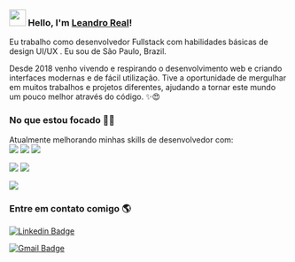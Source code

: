 ### <img src="https://media.giphy.com/media/hvRJCLFzcasrR4ia7z/giphy.gif" width="30px"> Hello, I'm [Leandro Real](https://github.com/Leandro2585)!

Eu trabalho como desenvolvedor Fullstack com habilidades básicas de design UI/UX . Eu sou de São Paulo, Brazil.

Desde 2018 venho vivendo e respirando o desenvolvimento web e criando interfaces modernas e de fácil utilização. Tive a oportunidade de mergulhar em muitos trabalhos e projetos diferentes, ajudando a tornar este mundo um pouco melhor através do código. ✨😍

### No que estou focado 👨‍💻

Atualmente melhorando minhas skills de desenvolvedor com:<br/>
<img src="https://img.shields.io/badge/-Node-50fa7b?style=for-the-badge&logo=node.js&logoColor=black&link=https://github.com/solrachix"/>
<img src="https://img.shields.io/badge/-React-61DBFB?style=for-the-badge&logo=react&logoColor=black&link=https://github.com/solrachix"/>
<img src="https://img.shields.io/badge/-NextJS-000000?style=for-the-badge&logo=next.js&logoColor=#282a36&link=https://github.com/solrachix"/><br/>

<img src="https://img.shields.io/badge/-Typescript-5659EB?style=for-the-badge&logo=typescript&logoColor=#282a36&link=https://github.com/solrachix"/>
<img src="https://img.shields.io/badge/-Javascript-5659EB?style=for-the-badge&logo=javascript&logoColor=#282a36&link=https://github.com/solrachix"/>

<img src="https://img.shields.io/badge/-MySQL-5659EB?style=for-the-badge&logo=mysql&logoColor=white&link=https://github.com/solrachix"/><br/>

### Entre em contato comigo 🌎

[![Linkedin Badge](https://img.shields.io/badge/-LinkedIn-blue?style=flat-square&logo=Linkedin&logoColor=white&link=https://www.linkedin.com/in/harshkumarkhatri/)](https://www.linkedin.com/in/leandro-r-434b811a5/)

[![Gmail Badge](https://img.shields.io/badge/-leo.real2585@gmail.com-c14438?style=flat-square&logo=Gmail&logoColor=white&link=mailto:leo.real2585@gmail.com)](mailto:leo.real2585@gmail.com)
